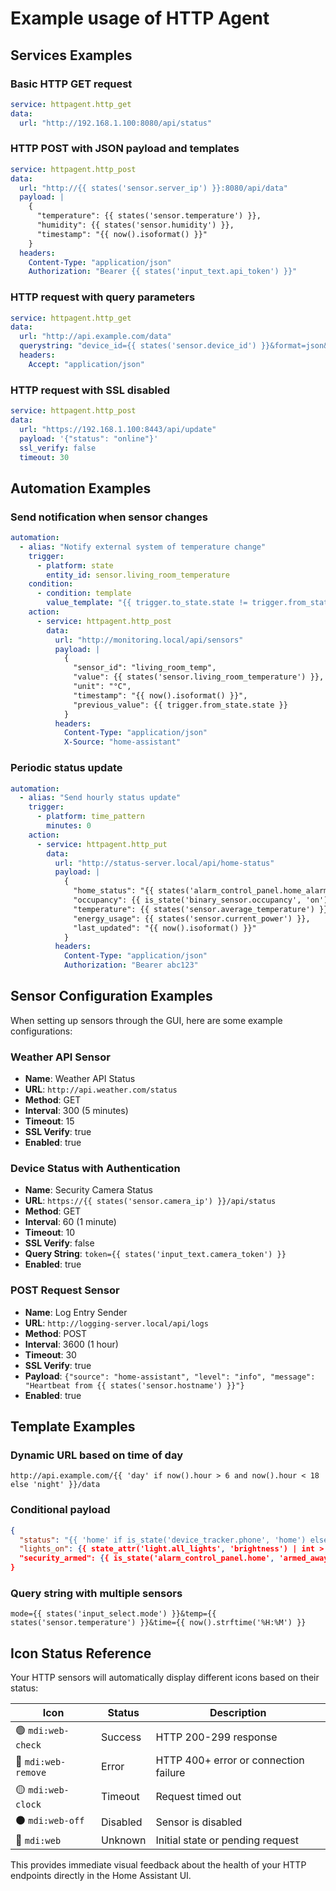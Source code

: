 # Example usage of HTTP Agent

## Services Examples

### Basic HTTP GET request
```yaml
service: httpagent.http_get
data:
  url: "http://192.168.1.100:8080/api/status"
```

### HTTP POST with JSON payload and templates
```yaml
service: httpagent.http_post
data:
  url: "http://{{ states('sensor.server_ip') }}:8080/api/data"
  payload: |
    {
      "temperature": {{ states('sensor.temperature') }},
      "humidity": {{ states('sensor.humidity') }},
      "timestamp": "{{ now().isoformat() }}"
    }
  headers:
    Content-Type: "application/json"
    Authorization: "Bearer {{ states('input_text.api_token') }}"
```

### HTTP request with query parameters
```yaml
service: httpagent.http_get
data:
  url: "http://api.example.com/data"
  querystring: "device_id={{ states('sensor.device_id') }}&format=json&limit=10"
  headers:
    Accept: "application/json"
```

### HTTP request with SSL disabled
```yaml
service: httpagent.http_post
data:
  url: "https://192.168.1.100:8443/api/update"
  payload: '{"status": "online"}'
  ssl_verify: false
  timeout: 30
```

## Automation Examples

### Send notification when sensor changes
```yaml
automation:
  - alias: "Notify external system of temperature change"
    trigger:
      - platform: state
        entity_id: sensor.living_room_temperature
    condition:
      - condition: template
        value_template: "{{ trigger.to_state.state != trigger.from_state.state }}"
    action:
      - service: httpagent.http_post
        data:
          url: "http://monitoring.local/api/sensors"
          payload: |
            {
              "sensor_id": "living_room_temp",
              "value": {{ states('sensor.living_room_temperature') }},
              "unit": "°C",
              "timestamp": "{{ now().isoformat() }}",
              "previous_value": {{ trigger.from_state.state }}
            }
          headers:
            Content-Type: "application/json"
            X-Source: "home-assistant"
```

### Periodic status update
```yaml
automation:
  - alias: "Send hourly status update"
    trigger:
      - platform: time_pattern
        minutes: 0
    action:
      - service: httpagent.http_put
        data:
          url: "http://status-server.local/api/home-status"
          payload: |
            {
              "home_status": "{{ states('alarm_control_panel.home_alarm') }}",
              "occupancy": {{ is_state('binary_sensor.occupancy', 'on') | lower }},
              "temperature": {{ states('sensor.average_temperature') }},
              "energy_usage": {{ states('sensor.current_power') }},
              "last_updated": "{{ now().isoformat() }}"
            }
          headers:
            Content-Type: "application/json"
            Authorization: "Bearer abc123"
```

## Sensor Configuration Examples

When setting up sensors through the GUI, here are some example configurations:

### Weather API Sensor
- **Name**: Weather API Status
- **URL**: `http://api.weather.com/status`
- **Method**: GET
- **Interval**: 300 (5 minutes)
- **Timeout**: 15
- **SSL Verify**: true
- **Enabled**: true

### Device Status with Authentication
- **Name**: Security Camera Status
- **URL**: `https://{{ states('sensor.camera_ip') }}/api/status`
- **Method**: GET
- **Interval**: 60 (1 minute)
- **Timeout**: 10
- **SSL Verify**: false
- **Query String**: `token={{ states('input_text.camera_token') }}`
- **Enabled**: true

### POST Request Sensor
- **Name**: Log Entry Sender
- **URL**: `http://logging-server.local/api/logs`
- **Method**: POST
- **Interval**: 3600 (1 hour)
- **Timeout**: 30
- **SSL Verify**: true
- **Payload**: `{"source": "home-assistant", "level": "info", "message": "Heartbeat from {{ states('sensor.hostname') }}"}`
- **Enabled**: true

## Template Examples

### Dynamic URL based on time of day
```
http://api.example.com/{{ 'day' if now().hour > 6 and now().hour < 18 else 'night' }}/data
```

### Conditional payload
```json
{
  "status": "{{ 'home' if is_state('device_tracker.phone', 'home') else 'away' }}",
  "lights_on": {{ state_attr('light.all_lights', 'brightness') | int > 0 | lower }},
  "security_armed": {{ is_state('alarm_control_panel.home', 'armed_away') | lower }}
}
```

### Query string with multiple sensors
```
mode={{ states('input_select.mode') }}&temp={{ states('sensor.temperature') }}&time={{ now().strftime('%H:%M') }}
```

## Icon Status Reference

Your HTTP sensors will automatically display different icons based on their status:

| Icon | Status | Description |
|------|--------|-------------|
| 🟢 `mdi:web-check` | Success | HTTP 200-299 response |
| 🔴 `mdi:web-remove` | Error | HTTP 400+ error or connection failure |
| 🟡 `mdi:web-clock` | Timeout | Request timed out |
| ⚫ `mdi:web-off` | Disabled | Sensor is disabled |
| 🔵 `mdi:web` | Unknown | Initial state or pending request |

This provides immediate visual feedback about the health of your HTTP endpoints directly in the Home Assistant UI.